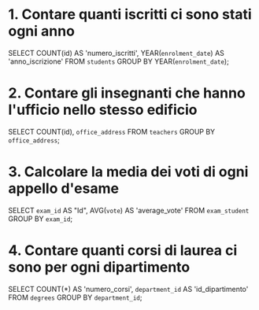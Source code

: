 # 1. Contare quanti iscritti ci sono stati ogni anno

SELECT COUNT(id) AS 'numero_iscritti', YEAR(`enrolment_date`) AS 'anno_iscrizione'
FROM `students`
GROUP BY YEAR(`enrolment_date`);


# 2. Contare gli insegnanti che hanno l'ufficio nello stesso edificio

SELECT COUNT(id), `office_address` FROM `teachers` GROUP BY `office_address`;


# 3. Calcolare la media dei voti di ogni appello d'esame

SELECT `exam_id` AS "Id", AVG(`vote`) AS 'average_vote'
FROM `exam_student`
GROUP BY `exam_id`;


# 4. Contare quanti corsi di laurea ci sono per ogni dipartimento

SELECT COUNT(*) AS 'numero_corsi', `department_id` AS 'id_dipartimento' 
FROM `degrees` 
GROUP BY `department_id`;